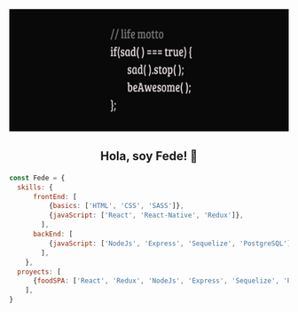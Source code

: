 <img src="./images/life-motto.png" alt="life motto" width="100%" height="220px"/>

<h2 align="center"> Hola, soy Fede! 👋 </h2>

```js
const Fede = {
  skills: {
      frontEnd: [
          {basics: ['HTML', 'CSS', 'SASS']},
          {javaScript: ['React', 'React-Native', 'Redux']},
        ],
      backEnd: [
          {javaScript: ['NodeJs', 'Express', 'Sequelize', 'PostgreSQL']},
        ],
    },
  proyects: [
      {foodSPA: ['React', 'Redux', 'NodeJs', 'Express', 'Sequelize', 'PostgreSQL']},
    ],
}
```
